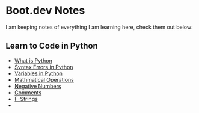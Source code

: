 # Boot.dev Notes

I am keeping notes of everything I am learning here, check them out below:

## Learn to Code in Python

- [What is Python](What_is_Python.md)
- [Syntax Errors in Python](syntax_errors.md)
- [Variables in Python](variables.md)
- [Mathmatical Operations](math_operators.md)
- [Negative Numbers](neg_numbers.md)
- [Comments](comments.md)
- [F-Strings](f_strings.md)
- 


